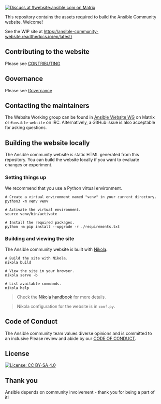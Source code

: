 [![Discuss at #website:ansible.com on Matrix](https://img.shields.io/matrix/website:ansible.com.svg?server_fqdn=ansible-accounts.ems.host&label=Discuss%20at%20%23website:ansible.com&logo=matrix)](https://matrix.to/#/#website:ansible.com)

This repository contains the assets required to build the Ansible Community website. Welcome!

See the WIP site at https://ansible-community-website.readthedocs.io/en/latest/

## Contributing to the website

Please see [CONTRIBUTING](CONTRIBUTING.md)

## Governance

Please see [Governance](CONTRIBUTING.md#Governance)

## Contacting the maintainers

The Website Working group can be found in [Ansible Website WG](https://matrix.to/#/#website:ansible.com) on Matrix
or ``#ansible-website`` on IRC. Alternatively, a GitHub issue is also acceptable for asking
questions.

## Building the website locally

The Ansible community website is static HTML generated from this repository.
You can build the website locally if you want to evaluate changes or experiment.

### Setting things up

We recommend that you use a Python virtual environment.

    # Create a virtual environment named "venv" in your current directory.
    python3 -m venv venv

    # Activate the virtual environment.
    source venv/bin/activate

    # Install the required packages.
    python -m pip install --upgrade -r ./requirements.txt

### Building and viewing the site

The Ansible community website is built with [Nikola](https://getnikola.com/).

    # Build the site with Nikola.
    nikola build

    # View the site in your browser.
    nikola serve -b

    # List available commands.
    nikola help

> Check the [Nikola handbook](https://getnikola.com/handbook.html) for more details.

> Nikola configuration for the website is in ``conf.py``.

## Code of Conduct

The Ansible community team values diverse opinions and is committed to an inclusive
Please review and abide by our [CODE OF CONDUCT](CODE_OF_CONDUCT.md).

## License

[![License: CC BY-SA 4.0](https://licensebuttons.net/l/by-sa/4.0/80x15.png)](https://creativecommons.org/licenses/by-sa/4.0/)

## Thank you

Ansible depends on community involvement - thank you for being a part of it!
